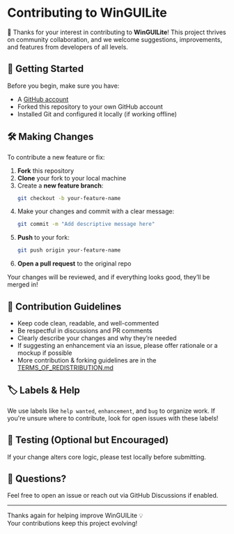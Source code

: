 # Contributing to WinGUILite

🎉 Thanks for your interest in contributing to **WinGUILite**! This project thrives on community collaboration, and we welcome suggestions, improvements, and features from developers of all levels.

## 🚀 Getting Started

Before you begin, make sure you have:

- A [GitHub account](https://github.com/join)
- Forked this repository to your own GitHub account
- Installed Git and configured it locally (if working offline)

## 🛠️ Making Changes

To contribute a new feature or fix:

1. **Fork** this repository
2. **Clone** your fork to your local machine
3. Create a **new feature branch**:
   ```bash
   git checkout -b your-feature-name
   ```
4. Make your changes and commit with a clear message:
   ```bash
   git commit -m "Add descriptive message here"
   ```
5. **Push** to your fork:
   ```bash
   git push origin your-feature-name
   ```
6. **Open a pull request** to the original repo

Your changes will be reviewed, and if everything looks good, they’ll be merged in!

## 🙌 Contribution Guidelines

- Keep code clean, readable, and well-commented
- Be respectful in discussions and PR comments
- Clearly describe your changes and why they’re needed
- If suggesting an enhancement via an issue, please offer rationale or a mockup if possible
- More contribution & forking guidelines are in the [TERMS_OF_REDISTRIBUTION.md](https://github.com/JimmyPla6z/WinGUILite/blob/main/TERMS_OF_REDISTRIBUTION.md) 

## 🏷️ Labels & Help

We use labels like `help wanted`, `enhancement`, and `bug` to organize work. If you're unsure where to contribute, look for open issues with these labels!

## 🧪 Testing (Optional but Encouraged)

If your change alters core logic, please test locally before submitting.

## 💬 Questions?

Feel free to open an issue or reach out via GitHub Discussions if enabled.

---

Thanks again for helping improve WinGUILite 💡  
Your contributions keep this project evolving!
